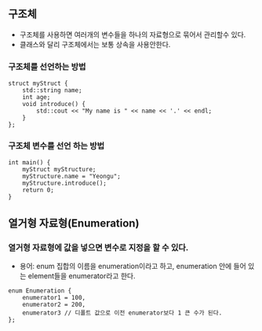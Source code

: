 ## 구조체

- 구조체를 사용하면 여러개의 변수들을 하나의 자료형으로 묶어서 관리할수 있다.
- 클래스와 달리 구조체에서는 보통 상속을 사용안한다.

### 구조체를 선언하는 방법

```CC
struct myStruct {
    std::string name;
    int age;
    void introduce() {
        std::cout << "My name is " << name << '.' << endl;
    }
};
```

### 구조체 변수를 선언 하는 방법

```CC
int main() {
    myStruct myStructure;
    myStructure.name = "Yeongu";
    myStructure.introduce();
    return 0;
}
```

## 열거형 자료형(Enumeration)

### 열거형 자료형에 값을 넣으면 변수로 지정을 할 수 있다.

- 용어: enum 집합의 이름을 enumeration이라고 하고, enumeration 안에 들어 있는
  element들을 enumerator라고 한다.

```CC
enum Enumeration {
    enumerator1 = 100,
    enumerator2 = 200,
    enumerator3 // 디폴트 값으로 이전 enumerator보다 1 큰 수가 된다.
};
```
